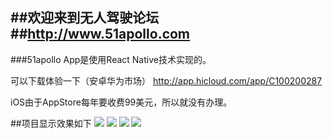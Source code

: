 
##欢迎来到无人驾驶论坛
##http://www.51apollo.com
--------------------------------------------

###51apollo App是使用React Native技术实现的。

可以下载体验一下（安卓华为市场）
http://app.hicloud.com/app/C100200287

iOS由于AppStore每年要收费99美元，所以就没有办理。

##项目显示效果如下
![](./demo001.png)
![](./demo002.png)
![](./demo003.png)
![](./demo004.png)

